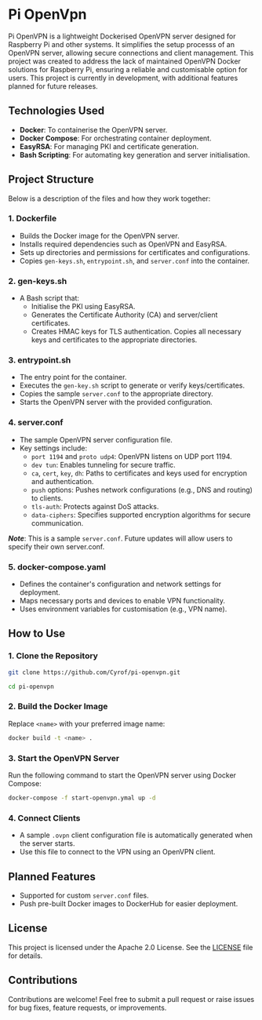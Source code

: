 # Pi OpenVpn
Pi OpenVPN is a lightweight Dockerised OpenVPN server designed for Raspberry Pi and other systems. It simplifies the setup processs of an OpenVPN server, allowing secure connections and client management. This project was created to address the lack of maintained OpenVPN Docker solutions for Raspberry Pi, ensuring a reliable and customisable option for users. This project is currently in development, with additional features planned for future releases. 

## Technologies Used 
- **Docker**: To containerise the OpenVPN server.
- **Docker Compose**: For orchestrating container deployment. 
- **EasyRSA**: For managing PKI and certificate generation. 
- **Bash Scripting**: For automating key generation and server initialisation. 

## Project Structure
Below is a description of the files and how they work together: 

### 1. Dockerfile 
- Builds the Docker image for the OpenVPN server. 
- Installs required dependencies such as OpenVPN and EasyRSA. 
- Sets up directories and permissions for certificates and configurations. 
- Copies `gen-keys.sh`, `entrypoint.sh`, and `server.conf` into the container. 

### 2. gen-keys.sh
- A Bash script that: 
    - Initialise the PKI using EasyRSA.
    - Generates the Certificate Authority (CA) and server/client certificates. 
    - Creates HMAC keys for TLS authentication. 
    Copies all necessary keys and certificates to the appropriate directories.

### 3. entrypoint.sh 
- The entry point for the container.
- Executes the `gen-key.sh` script to generate or verify keys/certificates. 
- Copies the sample `server.conf` to the appropriate directory. 
- Starts the OpenVPN server with the provided configuration.
  
### 4. server.conf 
- The sample OpenVPN server configuration file. 
- Key settings include: 
    - `port 1194` and `proto udp4`: OpenVPN listens on UDP port 1194.
    - `dev tun`: Enables tunneling for secure traffic. 
    - `ca`, `cert`, `key`, `dh`: Paths to certificates and keys used for encryption and authentication.
    - `push` options: Pushes network configurations (e.g., DNS and routing) to clients. 
    - `tls-auth`: Protects against DoS attacks. 
    - `data-ciphers`: Specifies supported encryption algorithms for secure communication.

**_Note_**: This is a sample `server.conf`. Future updates will allow users to specify their own server.conf.

### 5. docker-compose.yaml
- Defines the container's configuration and network settings for deployment.
- Maps necessary ports and devices to enable VPN functionality. 
- Uses environment variables for customisation (e.g., VPN name).

## How to Use 
### 1. Clone the Repository 
```bash 
git clone https://github.com/Cyrof/pi-openvpn.git

cd pi-openvpn
```

### 2. Build the Docker Image
Replace `<name>` with your preferred image name: 
```bash 
docker build -t <name> .
```

### 3. Start the OpenVPN Server 
Run the following command to start the OpenVPN server using Docker Compose: 
```bash 
docker-compose -f start-openvpn.ymal up -d
```

### 4. Connect Clients 
- A sample `.ovpn` client configuration file is automatically generated when the server starts. 
- Use this file to connect to the VPN using an OpenVPN client. 

## Planned Features
- Supported for custom `server.conf` files. 
- Push pre-built Docker images to DockerHub for easier deployment. 

## License 
This project is licensed under the Apache 2.0 License. See the [LICENSE](https://github.com/Cyrof/pi-openvpn/blob/main/LICENSE) file for details.

## Contributions 
Contributions are welcome! Feel free to submit a pull request or raise issues for bug fixes, feature requests, or improvements.